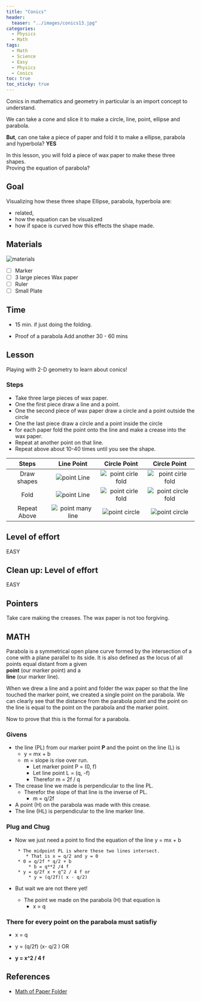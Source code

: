 ```yaml
---
title: "Conics"
header:
  teaser: "../images/conics13.jpg"
categories:
  - Physics
  - Math
tags:
  - Math
  - Science
  - Easy
  - Physics
  - Conics
toc: true
toc_sticky: true
---
```



Conics in mathematics and geometry in particular is an import concept 
to understand.  

We can take a cone and slice it to make a circle, 
line, point, ellipse and parabola.  

**But**, can one take a piece of paper and fold it to make a ellipse, 
parabola and hyperbola? **YES**
 
In this lesson, you will fold a piece of wax paper to make these three shapes.  
Proving the equation of parabola?


## Goal
Visualizing how these three shape Ellipse, parabola, hyperbola are:
 * related,
 * how the equation can be visualized
 * how if space is curved how this effects the shape made. 


## Materials

![materials](../images/conics13.jpg)
- [ ] Marker
- [ ] 3 large pieces Wax paper
- [ ] Ruler
- [ ] Small Plate

## Time

- 15 min. if just doing the folding.

*  Proof of a parabola Add another 30 - 60 mins 

## Lesson

Playing with 2-D geometry to learn about conics!

### Steps

- Take three large pieces of wax paper.
- One the first piece draw a line and a point.
- One the second piece of wax paper draw a circle and a point outside the circle
- One the last piece draw a circle and a point inside the circle 
- for each paper fold the point onto the line and make a crease into the wax paper.
- Repeat at another point on that line.
- Repeat above about 10-40 times until you see the shape.

| Steps | Line Point | Circle Point | Circle Point |
|:-----: |:-----: |:-----:|:-----:|
| Draw shapes | ![point Line](../images/conics10.jpg) | ![point cirle fold](../images/conics5.jpg) | ![point cirle fold](../images/conics6.jpg) |
| Fold | ![point Line](../images/conics11.jpg) | ![point cirle fold](../images/conics1.jpg) | ![point circle fold](../images/conics9.jpg) | 
| Repeat Above | ![point many line](../images/conics2.jpg) |  ![point circle](../images/conics12.jpg) | ![point circle](../images/conics7.jpg) |

## Level of effort
EASY

## Clean up: Level of effort
EASY

## Pointers

Take care making the creases.  The wax paper is not too forgiving.

## MATH

Parabola is a symmetrical open plane curve formed by the intersection of a cone with a plane parallel to its side.
It is also defined as the locus of all points equal distant from a given <br>
 **point** (our marker point) and a <br>
 **line** (our marker line).

When we drew a line and a point and folder the wax paper so that the line touched the marker point, 
we created a single point on the parabola.
We can clearly see that the distance from the parabola point and 
the point on the line is equal to the point on the parabola and the 
marker point.

Now to prove that this is the formal for a parabola. 

### Givens
* the line (PL) from our marker point **P**  and the point on the line (L) is
   * y = mx + b 
   * m = slope is rise over run. 
       * Let marker point P = (0, f) 
       * Let line point L = (q, -f)
       * Therefor m = 2f / q
* The crease line we made is perpendicular to the line PL.
    * Therefor the slope of that line is the inverse of PL.
        * m = q/2f
* A point (H) on the parabola was made with this crease.
* The line (HL) is perpendicular to the line marker line.

### Plug and Chug  
* Now we just need a point to find the equation of the line y = mx + b
   
       * The midpoint PL is where these two lines intersect.  
          * That is x = q/2 and y = 0 
       * 0 = q/2f * q/2 + b 
           * b = q**2 /4 f 
       * y = q/2f x + q^2 / 4 f or 
           * y = (q/2f)( x - q/2)
 * But wait we are not there yet!
    * The point we made on the parabola (H)  that equation is 
       * x = q
       
### There for every point on the parabola must satisfiy 
   * x = q
   * y = (q/2f) (x- q/2 ) OR
   
   * **y = x^2 / 4 f** 
  
      
      

## References
* [Math of Paper Folder](https://apfstatic.s3.ap-south-1.amazonaws.com/s3fs-public/12-paper_folding.pdf)
